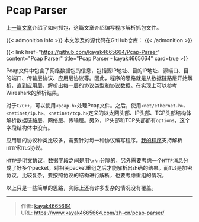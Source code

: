# Pcap Parser

[上一篇文章](https://www.kayak4665664.com/zh-cn/capture-packets-for-mobile-apps/)介绍了如何抓包，这篇文章介绍编写程序解析抓包文件。
<!--more-->

{{< admonition info >}}
本文涉及的源代码在GitHub仓库：
{{< /admonition >}}

{{< link href="https://github.com/kayak4665664/Pcap-Parser" content="Pcap Parser" title="Pcap Parser - kayak4665664" card=true >}}

Pcap文件中包含了网络数据包的信息，包括源IP地址、目的IP地址、源端口、目的端口、传输层协议、应用层协议等。因此，程序的思路就是从数据链路层开始解析，直到应用层，解析出每一层的协议类型和协议数据。在实现上可以参考Wireshark的解析结果。

对于`C/C++`，可以使用`<pcap.h>`处理Pcap文件。之后，使用`<net/ethernet.h>`、`<netinet/ip.h>`、`<netinet/tcp.h>`定义的以太网头部、IP头部、TCP头部结构体解析数据链路层、网络层、传输层。另外，IP头部和TCP头部都有`options`，这个字段结构体中没有。

应用层的协议种类比较多，需要针对每一种协议编写程序。[我的程序](https://github.com/kayak4665664/Pcap-Parser)支持解析`HTTP`和`TLS`协议。

`HTTP`是明文协议，数据字段之间是用`\r\n`分隔的，另外需要考虑一个`HTTP`消息分成了好多个packet，对相关packet重组之后才能解析出正确的结果。而`TLS`是加密协议，比较复杂，要按照协议的结构进行解析，也要考虑重组的情况。

以上只是一些简单的思路，实际上还有许多复杂的情况没有覆盖。

---

> 作者: [kayak4665664](https://github.com/kayak4665664)  
> URL: https://www.kayak4665664.com/zh-cn/pcap-parser/  

